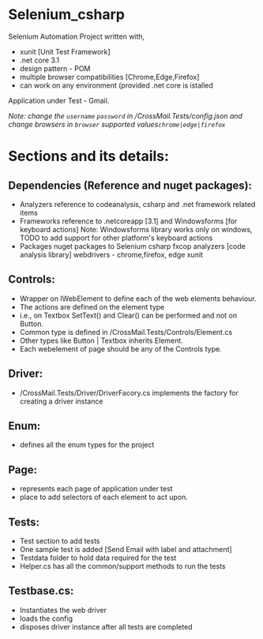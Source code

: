 # Selenium_csharp

Selenium Automation Project written with,
 - xunit [Unit Test Framework]
 - .net core 3.1
 - design pattern - POM
 - multiple browser compatibilities [Chrome,Edge,Firefox]
 - can work on any environment (provided .net core is istalled
 
 Application under Test - Gmail.
 
 _Note: change the `username` `password` in /CrossMail.Tests/config.json and
 change browsers in `browser` supported values`chrome|edge|firefox`_
 
# Sections and its details:
 
## Dependencies (Reference and nuget packages):
- Analyzers 
  reference to codeanalysis, csharp and .net framework related items
- Frameworks
  reference to .netcoreapp [3.1] and Windowsforms [for keyboard actions]
  Note: Windowsforms library works only on windows, TODO to add support for other platform's keyboard actions
- Packages
  nuget packages to Selenium csharp
  fxcop analyzers [code analysis library]
  webdrivers - chrome,firefox, edge
  xunit

## Controls:
 - Wrapper on IWebElement to define each of the web elements behaviour.
 - The actions are defined on the element type
 - i.e., on Textbox SetText() and Clear() can be performed and not on Button.
 - Common type is defined in /CrossMail.Tests/Controls/Element.cs
 - Other types like Button | Textbox inherits Element.
 - Each webelement of page should be any of the Controls type.
 
## Driver:
  - /CrossMail.Tests/Driver/DriverFacory.cs implements the factory for creating a driver instance

## Enum:
  - defines all the enum types for the project
  
## Page:
  - represents each page of application under test
  - place to add selectors of each element to act upon.
  
## Tests:
  - Test section to add tests
  - One sample test is added [Send Email with label and attachment]
  - Testdata folder to hold data required for the test
  - Helper.cs has all the common/support methods to run the tests
  
## Testbase.cs:
  - Instantiates the web driver 
  - loads the config
  - disposes driver instance after all tests are completed
  
